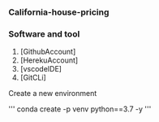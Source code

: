### California-house-pricing
### Software and tool
1. [GithubAccount]
2. [HerekuAccount]
2. [vscodeIDE]
3. [GitCLi]

Create a new environment

'''
conda create -p venv python==3.7 -y
'''